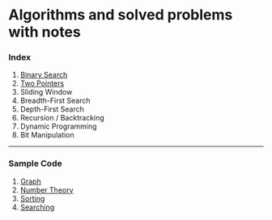 # Algorithms and solved problems with notes

### Index

1. [Binary Search](BinarySearch)
2. [Two Pointers](TwoPointers)
3. Sliding Window
4. Breadth-First Search
5. Depth-First Search
6. Recursion / Backtracking
7. Dynamic Programming
8. Bit Manipulation

------

### Sample Code
1. [Graph](Graph)
2. [Number Theory](NumberTheory)
3. [Sorting](Sorting)
4. [Searching](Searching)
